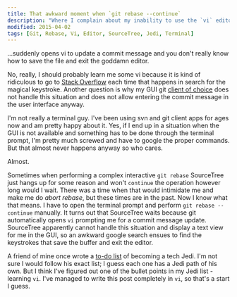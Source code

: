 ```yaml
---
title: That awkward moment when `git rebase --continue`
description: "Where I complain about my inability to use the `vi` editor."
modified: 2015-04-02
tags: [Git, Rebase, Vi, Editor, SourceTree, Jedi, Terminal]
---
```

...suddenly opens vi to update a commit message and you don't really know how to save the file and exit the goddamn editor.

No, really, I should probably learn me some vi because it is kind of ridiculous to go to [Stack Overflow](http://stackoverflow.com/questions/11828270/how-to-exit-the-vim-editor) each time that happens in search for the magical keystroke. Another question is why my GUI git [client of choice](https://www.atlassian.com/software/sourcetree/overview) does not handle this situation and does not allow entering the commit message in the user interface anyway.
<!--more-->

I'm not really a terminal guy. I've been using svn and git client apps for ages now and am pretty happy about it. Yes, if I end up in a situation when the GUI is not available and something has to be done through the terminal prompt, I'm pretty much screwed and have to google the proper commands. But that almost never happens anyway so who cares.

Almost.

Sometimes when performing a complex interactive `git rebase` SourceTree just hangs up for some reason and won't `continue` the operation however long would I wait. There was a time when that would intimidate me and make me do *abort rebase*, but these times are in the past. Now I know what that means. I have to open the terminal prompt and perform `git rebase --continue` manually. It turns out that SourceTree waits because git automatically opens `vi` prompting me for a commit message update. SourceTree apparently cannot handle this situation and display a text view for me in the GUI, so an awkward google search ensues to find the keystrokes that save the buffer and exit the editor.

A friend of mine once wrote a [to-do list](https://stkhapugin.github.io/2015/02/28/Becoming-a-Jedi.html) of becoming a tech Jedi. I'm not sure I would follow his exact list; I guess each one has a Jedi path of his own. But I think I've figured out one of the bullet points in my Jedi list - learning `vi`. I've managed to write this post completely in `vi`, so that's a start I guess.

